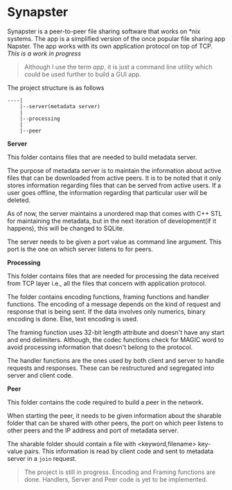 # Synapster

Synapster is a peer-to-peer file sharing software that works on *nix
systems. The app is a simplified version of the once popular file sharing app
Napster. The app works with its own application protocol on top of TCP. *This is a work in progress*

> Although I use the term *app*, it is just a command line utility which could be used further to build a GUI app.

The project structure is as follows

```
----|
    |--server(metadata server)
    |
    |--processing
    |
    |--peer
```

**Server**

This folder contains files that are needed to build metadata server. 

The purpose of metadata server is to maintain the information about active files that can be downloaded from active peers. It is to be noted that it only stores information regarding files that can be served from active users. If a user goes offline, the information regarding that particular user will be deleted.

As of now, the server maintains a unordered map that comes with C++ STL for maintaining the metadata, but in the next iteration of development(if it happens), this will be changed to SQLite. 

The server needs to be given a port value as command line argument. This port is the one on which server listens to for peers.

**Processing**

This folder contains files that are needed for processing the data received from TCP layer i.e., all the files that concern with application protocol.

The folder contains encoding functions, framing functions and handler functions. The encoding of a message depends on the kind of request and response that is being sent. If the data involves only numerics, binary encoding is done. Else, text encoding is used.

The framing function uses 32-bit length attribute and doesn't have any start and end delimiters. Although, the codec functions check for MAGIC word to avoid processing information that doesn't belong to the protocol.

The handler functions are the ones used by both client and server to handle requests and responses. These can be restructured and segregated into server and client code.

**Peer**

This folder contains the code required to build a peer in the network. 

When starting the peer, it needs to be given information about the sharable folder that can be shared with other peers, the port on which peer listens to other peers and the IP address and port of metadata server.

The sharable folder should contain a file with <keyword,filename> key-value pairs. This information is read by client code and sent to metadata server in a ```join``` request.




> The project is still in progress. Encoding and Framing functions are done. Handlers, Server and Peer code is yet to be implemented.

